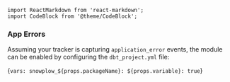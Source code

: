 ```mdx-code-block
import ReactMarkdown from 'react-markdown';
import CodeBlock from '@theme/CodeBlock';
```

### App Errors

Assuming your tracker is capturing `application_error` events, the module can be enabled by configuring the `dbt_project.yml` file:

<CodeBlock language='yaml' title="dbt_project.yml">{`
vars:
  snowplow_${props.packageName}:
    ${props.variable}: true
    `}
</CodeBlock>
